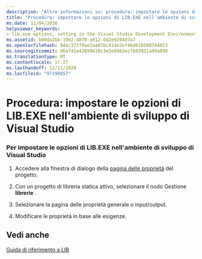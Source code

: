 ```yaml
---
description: "Altre informazioni su: procedura: impostare le opzioni di LIB.EXE nell'ambiente di sviluppo di Visual Studio"
title: "Procedura: impostare le opzioni di LIB.EXE nell'ambiente di sviluppo di Visual Studio"
ms.date: 11/04/2016
helpviewer_keywords:
- lib.exe options, setting in the Visual Studio Development Environment
ms.assetid: b00da2bb-19e2-4078-a912-0d2e9294d7a7
ms.openlocfilehash: 04ec371f0ae2aa07bc414e2ef46db7b500744823
ms.sourcegitcommit: d6af41e42699628c3e2e6063ec7b03931a49a098
ms.translationtype: MT
ms.contentlocale: it-IT
ms.lasthandoff: 12/11/2020
ms.locfileid: "97199857"
---
```

# <a name="how-to-set-libexe-options-in-the-visual-studio-development-environment"></a>Procedura: impostare le opzioni di LIB.EXE nell'ambiente di sviluppo di Visual Studio

### <a name="to-set-libexe-options-in-the-visual-studio-development-environment"></a>Per impostare le opzioni di LIB.EXE nell'ambiente di sviluppo di Visual Studio

1. Accedere alla finestra di dialogo della [pagina delle proprietà](../working-with-project-properties.md) del progetto.

1. Con un progetto di libreria statica attivo, selezionare il nodo Gestione **librerie** .

1. Selezionare la pagina delle proprietà generale o input/output.

1. Modificare le proprietà in base alle esigenze.

## <a name="see-also"></a>Vedi anche

[Guida di riferimento a LIB](lib-reference.md)
